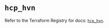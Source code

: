 # `hcp_hvn`

Refer to the Terraform Registry for docs: [`hcp_hvn`](https://registry.terraform.io/providers/hashicorp/hcp/0.79.0/docs/resources/hvn).
